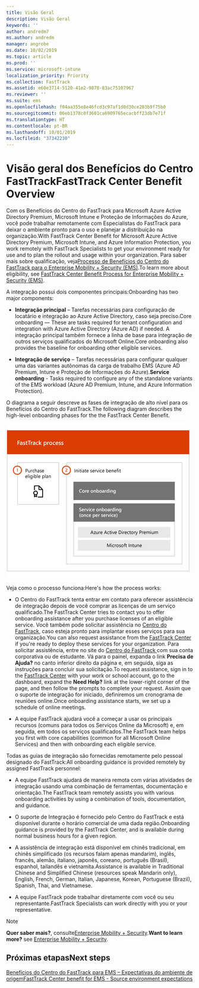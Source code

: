 ```yaml
---
title: Visão Geral
description: Visão Geral
keywords: ''
author: andredm7
ms.author: andredm
manager: angrobe
ms.date: 10/02/2019
ms.topic: article
ms.prod: ''
ms.service: microsoft-intune
localization_priority: Priority
ms.collection: FastTrack
ms.assetid: e60e3714-5120-41e2-9878-83ac75107967
ms.reviewer: ''
ms.suite: ems
ms.openlocfilehash: f04aa355e8e46fcd3c97af1d0d30ce203b9f75b0
ms.sourcegitcommit: 06eb1378c0f3601ca6909765ecacbff23db7e71f
ms.translationtype: HT
ms.contentlocale: pt-BR
ms.lasthandoff: 10/01/2019
ms.locfileid: "37342230"
---
```

# <a name="fasttrack-center-benefit-overview"></a><span data-ttu-id="f0a3f-103">Visão geral dos Benefícios do Centro FastTrack</span><span class="sxs-lookup"><span data-stu-id="f0a3f-103">FastTrack Center Benefit Overview</span></span>

<span data-ttu-id="f0a3f-104">Com os Benefícios do Centro do FastTrack para Microsoft Azure Active Directory Premium, Microsoft Intune e Proteção de Informações do Azure, você pode trabalhar remotamente com Especialistas do FastTrack para deixar o ambiente pronto para o uso e planejar a distribuição na organização.</span><span class="sxs-lookup"><span data-stu-id="f0a3f-104">With FastTrack Center Benefit for Microsoft Azure Active Directory Premium, Microsoft Intune, and Azure Information Protection, you work remotely with FastTrack Specialists to get your environment ready for use and to plan the rollout and usage within your organization.</span></span> <span data-ttu-id="f0a3f-105">Para saber mais sobre qualificação, veja[Processo de Benefícios do Centro do FastTrack para o Enterprise Mobility + Security (EMS)](EMS-fasttrack-process.md).</span><span class="sxs-lookup"><span data-stu-id="f0a3f-105">To learn more about eligibility, see [FastTrack Center Benefit Process for Enterprise Mobility + Security (EMS)](EMS-fasttrack-process.md).</span></span>

<span data-ttu-id="f0a3f-106">A integração possui dois componentes principais:</span><span class="sxs-lookup"><span data-stu-id="f0a3f-106">Onboarding has two major components:</span></span>

-   <span data-ttu-id="f0a3f-107">**Integração principal** – Tarefas necessárias para configuração de locatário e integração ao Azure Active Directory, caso seja preciso.</span><span class="sxs-lookup"><span data-stu-id="f0a3f-107">Core onboarding — These are tasks required for tenant configuration and integration with Azure Active Directory (Azure AD) if needed.</span></span> <span data-ttu-id="f0a3f-108">A integração principal também fornece a linha de base para integração de outros serviços qualificados do Microsoft Online.</span><span class="sxs-lookup"><span data-stu-id="f0a3f-108">Core onboarding also provides the baseline for onboarding other eligible services.</span></span>

-   <span data-ttu-id="f0a3f-109">**Integração de serviço** – Tarefas necessárias para configurar qualquer uma das variantes autônomas da carga de trabalho EMS (Azure AD Premium, Intune e Proteção de Informações do Azure).</span><span class="sxs-lookup"><span data-stu-id="f0a3f-109">**Service onboarding** - Tasks required to configure any of the standalone variants of the EMS workload (Azure AD Premium, Intune, and Azure Information Protection).</span></span>

<span data-ttu-id="f0a3f-110">O diagrama a seguir descreve as fases de integração de alto nível para os Benefícios do Centro do FastTrack.</span><span class="sxs-lookup"><span data-stu-id="f0a3f-110">The following diagram describes the high-level onboarding phases for the the FastTrack Center Benefit.</span></span>

![As fases de integração de alto nível do uso dos Benefícios do Centro do FastTrack](./media/ft-onboarding-process.png)

<span data-ttu-id="f0a3f-112">Veja como o processo funciona:</span><span class="sxs-lookup"><span data-stu-id="f0a3f-112">Here's how the process works:</span></span>

- <span data-ttu-id="f0a3f-113">O Centro do FastTrack tenta entrar em contato para oferecer assistência de integração depois de você comprar as licenças de um serviço qualificado.</span><span class="sxs-lookup"><span data-stu-id="f0a3f-113">The FastTrack Center tries to contact you to offer onboarding assistance after you purchase licenses of an eligible service.</span></span> <span data-ttu-id="f0a3f-114">Você também pode solicitar assistência no [Centro do FastTrack](https://go.microsoft.com/fwlink/?linkid=780698), caso esteja pronto para implantar esses serviços para sua organização.</span><span class="sxs-lookup"><span data-stu-id="f0a3f-114">You can also request assistance from the [FastTrack Center](https://go.microsoft.com/fwlink/?linkid=780698) if you're ready to deploy these services for your organization.</span></span> <span data-ttu-id="f0a3f-115">Para solicitar assistência, entre no site do [Centro do FastTrack ](https://go.microsoft.com/fwlink/?linkid=780698) com sua conta corporativa ou de estudante. Vá para o painel, expanda o link **Precisa de Ajuda?** no canto inferior direito da página e, em seguida, siga as instruções para concluir sua solicitação.</span><span class="sxs-lookup"><span data-stu-id="f0a3f-115">To request assistance, sign in to the [FastTrack Center](https://go.microsoft.com/fwlink/?linkid=780698) with your work or school account, go to the dashboard, expand the **Need Help?** link at the lower-right corner of the page, and then follow the prompts to complete your request.</span></span> <span data-ttu-id="f0a3f-116">Assim que o suporte de integração for iniciado, definiremos um cronograma de reuniões online.</span><span class="sxs-lookup"><span data-stu-id="f0a3f-116">Once onboarding assistance starts, we set up a schedule of online meetings.</span></span>

-   <span data-ttu-id="f0a3f-117">A equipe FastTrack ajudará você a começar a usar os principais recursos (comuns para todos os Serviços Online da Microsoft) e, em seguida, em todos os serviços qualificados.</span><span class="sxs-lookup"><span data-stu-id="f0a3f-117">The FastTrack team helps you first with core capabilities (common for all Microsoft Online Services) and then with onboarding each eligible service.</span></span>

<span data-ttu-id="f0a3f-118">Todas as guias de integração são fornecidas remotamente pelo pessoal designado do FastTrack:</span><span class="sxs-lookup"><span data-stu-id="f0a3f-118">All onboarding guidance is provided remotely by assigned FastTrack personnel:</span></span>

-   <span data-ttu-id="f0a3f-119">A equipe FastTrack ajudará de maneira remota com várias atividades de integração usando uma combinação de ferramentas, documentação e orientação.</span><span class="sxs-lookup"><span data-stu-id="f0a3f-119">The FastTrack team remotely assists you with various onboarding activities by using a combination of tools, documentation, and guidance.</span></span>

-   <span data-ttu-id="f0a3f-120">O suporte de Integração é fornecido pelo Centro do FastTrack e está disponível durante o horário comercial de uma dada região.</span><span class="sxs-lookup"><span data-stu-id="f0a3f-120">Onboarding guidance is provided by the FastTrack Center, and is available during normal business hours for a given region.</span></span>

-   <span data-ttu-id="f0a3f-121">A assistência de integração está disponível em chinês tradicional, em chinês simplificado (os recursos falam apenas mandarim), inglês, francês, alemão, italiano, japonês, coreano, português (Brasil), espanhol, tailandês e vietnamita.</span><span class="sxs-lookup"><span data-stu-id="f0a3f-121">Assistance is available in Traditional Chinese and Simplified Chinese (resources speak Mandarin only), English, French, German, Italian, Japanese, Korean, Portuguese (Brazil), Spanish, Thai, and Vietnamese.</span></span>

-   <span data-ttu-id="f0a3f-122">A equipe FastTrack pode trabalhar diretamente com você ou seu representante.</span><span class="sxs-lookup"><span data-stu-id="f0a3f-122">FastTrack Specialists can work directly with you or your representative.</span></span>

> [!NOTE]
> <span data-ttu-id="f0a3f-123">**Quer saber mais?**, consulte[Enterprise Mobility + Security](https://www.microsoft.com/cloud-platform/enterprise-mobility).</span><span class="sxs-lookup"><span data-stu-id="f0a3f-123">**Want to learn more?** see [Enterprise Mobility + Security](https://www.microsoft.com/cloud-platform/enterprise-mobility).</span></span>

## <a name="next-steps"></a><span data-ttu-id="f0a3f-124">Próximas etapas</span><span class="sxs-lookup"><span data-stu-id="f0a3f-124">Next steps</span></span>

[<span data-ttu-id="f0a3f-125">Benefícios do Centro do FastTrack para EMS – Expectativas do ambiente de origem</span><span class="sxs-lookup"><span data-stu-id="f0a3f-125">FastTrack Center benefit for EMS - Source environment expectations</span></span>](EMS-source-environment-expectations.md)
